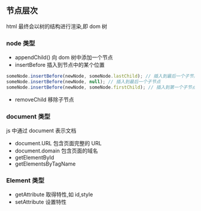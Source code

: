 ## 节点层次

html 最终会以树的结构进行渲染,即 dom 树

### node 类型

-   appendChild() 向 dom 树中添加一个节点
-   insertBefore 插入到节点中的某个位置

```js
someNode.insertBefore(newNode, someNode.lastChild); // 插入到最后一个子节点前面
someNode.insertBefore(newNode, null); // 插入到最后一个子节点
someNode.insertBefore(newNode, someNode.firstChild); // 插入到第一个子节点
```

-   removeChild 移除子节点

### document 类型

js 中通过 document 表示文档

-   document.URL 包含页面完整的 URL
-   document.domain 包含页面的域名
-   getElementById
-   getElementsByTagName

### Element 类型

-   getAttribute 取得特性,如 id,style
-   setAttribute 设置特性
